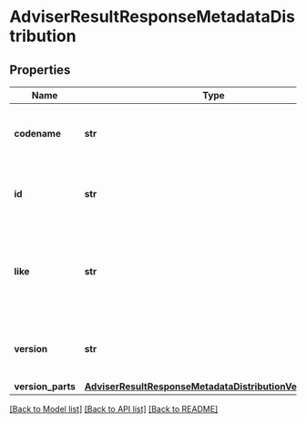 # AdviserResultResponseMetadataDistribution

## Properties
Name | Type | Description | Notes
------------ | ------------- | ------------- | -------------
**codename** | **str** | Codename of environment in which the analysis was performed  |
**id** | **str** | Identifier of environment in which the analysis was performed  |
**like** | **str** | Similar environments in comparison to environment in which the analysis was performed  |
**version** | **str** | A string representation of environment version |
**version_parts** | [**AdviserResultResponseMetadataDistributionVersionParts**](AdviserResultResponseMetadataDistributionVersionParts.md) |  |

[[Back to Model list]](../README.md#documentation-for-models) [[Back to API list]](../README.md#documentation-for-api-endpoints) [[Back to README]](../README.md)

